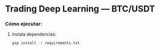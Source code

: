 # Trading Deep Learning — BTC/USDT

### Cómo ejecutar:
1. Instala dependencias:
   ```bash
   pip install -r requirements.txt

